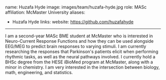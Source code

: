 name: Huzafa Hyde
image: images/team/huzafa-hyde.jpg
role: MASc
affiliation: McMaster University
aliases:
  - Huzafa Hyde
links:
  website: https://github.com/huzafahyde
---

I am a second-year MASc BME student at McMaster who is interested in Neuro-Current Response Functions and how they can be used alongside EEG/MEG to predict brain responses to varying stimuli.
I am currently researching the responses that Parkinson's patients elicit when performing rhythmic tasks, as well as the neural pathways involved.
I currently hold a BHSc degree from the HESE iBioMed program at McMaster, along with a minor in chemistry. I am very interested in the intersection between biology, math, engineering, and statistics.
